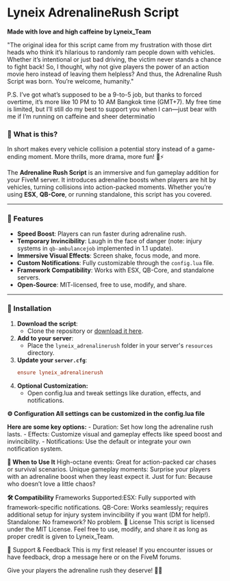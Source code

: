 # Lyneix AdrenalineRush Script
**Made with love and high caffeine by Lyneix_Team**

"The original idea for this script came from my frustration with those dirt heads who think it’s hilarious to randomly ram people down with vehicles. Whether it’s intentional or just bad driving, the victim never stands a chance to fight back! So, I thought, why not give players the power of an action movie hero instead of leaving them helpless? And thus, the Adrenaline Rush Script was born. You’re welcome, humanity."

P.S. I’ve got what’s supposed to be a 9-to-5 job, but thanks to forced overtime, it’s more like 10 PM to 10 AM Bangkok time (GMT+7). My free time is limited, but I’ll still do my best to support you when I can—just bear with me if I’m running on caffeine and sheer determinatio

### 🚀 What is this?

In short makes every vehicle collision a potential story instead of a game-ending moment. More thrills, more drama, more fun! 🚗⚡

The **Adrenaline Rush Script** is an immersive and fun gameplay addition for your FiveM server. It introduces adrenaline boosts when players are hit by vehicles, turning collisions into action-packed moments. Whether you’re using **ESX**, **QB-Core**, or running standalone, this script has you covered.

---

### 🌟 Features
- **Speed Boost**: Players can run faster during adrenaline rush.
- **Temporary Invincibility**: Laugh in the face of danger (note: injury systems in `qb-ambulancejob` implemented in 1.1 update).
- **Immersive Visual Effects**: Screen shake, focus mode, and more.
- **Custom Notifications**: Fully customizable through the `config.lua` file.
- **Framework Compatibility**: Works with ESX, QB-Core, and standalone servers.
- **Open-Source**: MIT-licensed, free to use, modify, and share.

---

### 🔧 Installation
1. **Download the script**:
   - Clone the repository or [download it here](https://github.com/Liryuuu/lyneix_adrenalinerush).
2. **Add to your server**:
   - Place the `lyneix_adrenalinerush` folder in your server's `resources` directory.
3. **Update your `server.cfg`**:
   ```cfg
   ensure lyneix_adrenalinerush
4. **Optional Customization:**
    - Open config.lua and tweak settings like duration, effects, and notifications.
    
**⚙️ Configuration All settings can be customized in the config.lua file**

**Here are some key options:**
    - Duration: Set how long the adrenaline rush lasts.
    - Effects: Customize visual and gameplay effects like speed boost and invincibility.
    - Notifications: Use the default or integrate your own notification system.

**🤔 When to Use It**
High-octane events: Great for action-packed car chases or survival scenarios.
Unique gameplay moments: Surprise your players with an adrenaline boost when they least expect it.
Just for fun: Because who doesn’t love a little chaos?

**🛠️ Compatibility**
Frameworks Supported:ESX: Fully supported with framework-specific notifications.
QB-Core: Works seamlessly; requires additional setup for injury system invincibility if you want (DM for help!).
Standalone: No framework? No problem.
📝 License
This script is licensed under the MIT License.
Feel free to use, modify, and share it as long as proper credit is given to Lyneix_Team.

🙌 Support & Feedback
This is my first release!
If you encounter issues or have feedback, drop a message here or on the FiveM forums.

Give your players the adrenaline rush they deserve! 🚗💨
